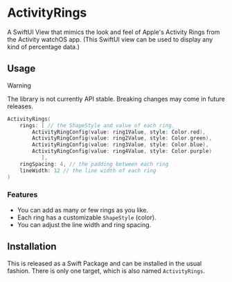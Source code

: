 # ActivityRings

A SwiftUI View that mimics the look and feel of Apple's Activity Rings from the Activity watchOS app. (This SwiftUI view can be used to display any kind of percentage data.)


## Usage
> [!WARNING]
> The library is not currently API stable. Breaking changes may come in future releases.

```swift
ActivityRings(
    rings: [ // the ShapeStyle and value of each ring.
        ActivityRingConfig(value: ring1Value, style: Color.red),
        ActivityRingConfig(value: ring2Value, style: Color.green),
        ActivityRingConfig(value: ring3Value, style: Color.blue),
        ActivityRingConfig(value: ring4Value, style: Color.purple)
           ],
    ringSpacing: 4, // the padding between each ring
    lineWidth: 12 // the line width of each ring
)
```
### Features
- You can add as many or few rings as you like.
- Each ring has a customizable `ShapeStyle` (color).
- You can adjust the line width and ring spacing.

## Installation
This is released as a Swift Package and can be installed in the usual fashion. There is only one target, which is also named `ActivityRings`. 
